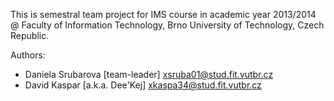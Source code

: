 This is semestral team project for IMS course in academic year 2013/2014 @ Faculty of Information Technology, Brno University of Technology, Czech Republic.

Authors:
* Daniela Srubarova [team-leader] <xsruba01@stud.fit.vutbr.cz>
* David Kaspar [a.k.a. Dee'Kej] <xkaspa34@stud.fit.vutbr.cz>

